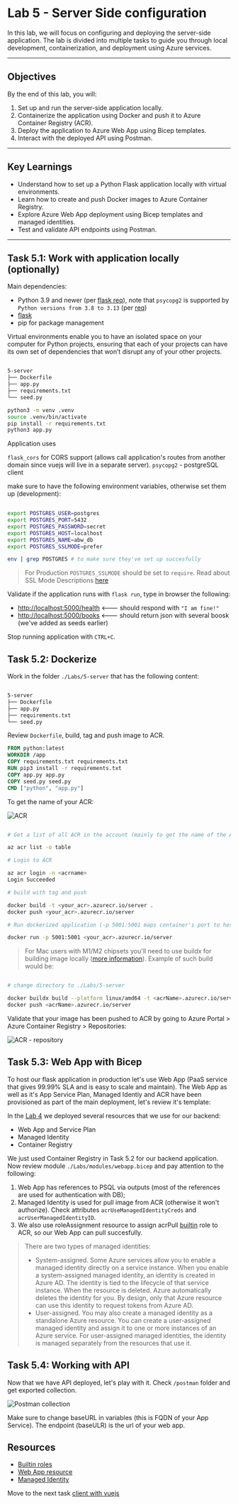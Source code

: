 # Lab 5 - Server Side configuration

In this lab, we will focus on configuring and deploying the server-side application. The lab is divided into multiple tasks to guide you through local development, containerization, and deployment using Azure services.

---

## Objectives

By the end of this lab, you will:

1. Set up and run the server-side application locally.
2. Containerize the application using Docker and push it to Azure Container Registry (ACR).
3. Deploy the application to Azure Web App using Bicep templates.
4. Interact with the deployed API using Postman.

---

## Key Learnings

- Understand how to set up a Python Flask application locally with virtual environments.
- Learn how to create and push Docker images to Azure Container Registry.
- Explore Azure Web App deployment using Bicep templates and managed identities.
- Test and validate API endpoints using Postman.

---

## Task 5.1: Work with application locally (optionally)

Main dependencies:

- Python 3.9 and newer (per [flask req](https://flask.palletsprojects.com/en/stable/installation/)), note that `psycopg2` is supported by `Python versions from 3.8 to 3.13` (per [req](https://www.psycopg.org/docs/install.html))
- [flask](https://flask.palletsprojects.com/en/stable/)
- pip for package management

Virtual environments enable you to have an isolated space on your computer for Python projects, ensuring that each of your projects can have its own set of dependencies that won’t disrupt any of your other projects.

```bash

5-server
├── Dockerfile
├── app.py
├── requirements.txt
└── seed.py

python3 -m venv .venv
source .venv/bin/activate
pip install -r requirements.txt
python3 app.py

```

Application uses

`flask_cors` for CORS support (allows call application's routes from another domain since vuejs will live in a separate server).
`psycopg2` - postgreSQL client

make sure to have the following environment variables, otherwise set them up (development):

```bash
 
export POSTGRES_USER=postgres
export POSTGRES_PORT=5432
export POSTGRES_PASSWORD=secret
export POSTGRES_HOST=localhost
export POSTGRES_NAME=abw_db
export POSTGRES_SSLMODE=prefer

env | grep POSTGRES # to make sure they've set up succesfully

 ```

> For Production `POSTGRES_SSLMODE` should be set to `require`. Read about SSL Mode Descriptions [here](https://www.postgresql.org/docs/9.1/libpq-ssl.html)

Validate if the application runs with `flask run`, type in browser the following:

- <http://localhost:5000/health> <--- should respond with `"I am fine!"`
- <http://localhost:5000/books> <--- should return json with several boosk (we've added as seeds earlier)

Stop running application with `CTRL+C`.

## Task 5.2: Dockerize

Work in the folder `./Labs/5-server` that has the following content:

```bash

5-server
├── Dockerfile
├── app.py
├── requirements.txt
└── seed.py

```

Review `Dockerfile`, build, tag and push image to ACR.

```Dockerfile
FROM python:latest
WORKDIR /app
COPY requirements.txt requirements.txt
RUN pip3 install -r requirements.txt
COPY app.py app.py
COPY seed.py seed.py
CMD ["python", "app.py"]
```

To get the name of your ACR:

![ACR](../.attachments/5-acr-login.png)

```bash

# Get a list of all ACR in the account (mainly to get the name of the ACR)

az acr list -o table

# Login to ACR

az acr login -n <acrname>
Login Succeeded

# build with tag and push

docker build -t <your_acr>.azurecr.io/server .
docker push <your_acr>.azurecr.io/server

# Run dockerized application (-p 5001:5001 maps container's port to host's port so I can access)

docker run -p 5001:5001 <your_acr>.azurecr.io/server

```

> For Mac users with M1/M2 chipsets you'll need to use buildx for building image locally ([more information](https://docs.docker.com/build/building/multi-platform/)). Example of such build would be:

```bash

# change directory to ./Labs/5-server

docker buildx build --platform linux/amd64 -t <acrName>.azurecr.io/server .
docker push <acrName>.azurecr.io/server

```

Validate that your image has been pushed to ACR by going to Azure Portal > Azure Container Registry > Repositories:

![ACR - repository](../.attachments/5-acr-images.png)

## Task 5.3: Web App with Bicep

To host our flask application in production let's use Web App (PaaS service that gives 99.99% SLA and is easy to scale and maintain). The Web App as well as it's App Service Plan, Managed Identiy and ACR have been provisioned as part of the main deployment, let's review it's template:

In the [Lab 4](4-Prepare-database.md) we deployed several resources that we use for our backend:

- Web App and Service Plan
- Managed Identity
- Container Registry

We just used Container Registry in Task 5.2 for our backend application. Now review module `./Labs/modules/webapp.bicep` and pay attention to the following:

1. Web App has references to PSQL via outputs (most of the references are used for authentication with DB);
2. Managed Identity is used for pull image from ACR (otherwise it won't authorize). Check attributes `acrUseManagedIdentityCreds` and `acrUserManagedIdentityID`.
3. We also use roleAssignment resource to assign acrPull [builtin](https://learn.microsoft.com/azure/role-based-access-control/built-in-roles?wt.mc_id=MVP_387222) role to ACR, so our Web App can pull succesfully.

> There are two types of managed identities:
>
> * System-assigned. Some Azure services allow you to enable a managed identity directly on a service instance. When you enable a system-assigned managed identity, an identity is created in Azure AD. The identity is tied to the lifecycle of that service instance. When the resource is deleted. Azure automatically deletes the identity for you. By design, only that Azure resource can use this identity to request tokens from Azure AD.
> * User-assigned. You may also create a managed identity as a standalone Azure resource. You can create a user-assigned managed identity and assign it to one or more instances of an Azure service. For user-assigned managed identities, the identity is managed separately from the resources that use it.

## Task 5.4: Working with API

Now that we have API deployed, let's play with it. Check `/postman` folder and get exported collection.

![Postman collection](/.attachments/5-postman.png)

Make sure to change baseURL in variables (this is FQDN of your App Service). The endpoint (baseULR) is the url of your web app.

## Resources

* [Builtin roles](https://learn.microsoft.com/azure/role-based-access-control/built-in-roles?wt.mc_id=MVP_387222)
* [Web App resource](https://learn.microsoft.com/azure/templates/microsoft.web/sites?tabs=bicep&wt.mc_id=MVP_387222)
* [Managed Identity](https://learn.microsoft.com/azure/templates/microsoft.managedidentity/userassignedidentities?tabs=bicep&wt.mc_id=MVP_387222)

Move to the next task [client with vuejs](6-Client-with-vuejs.md)